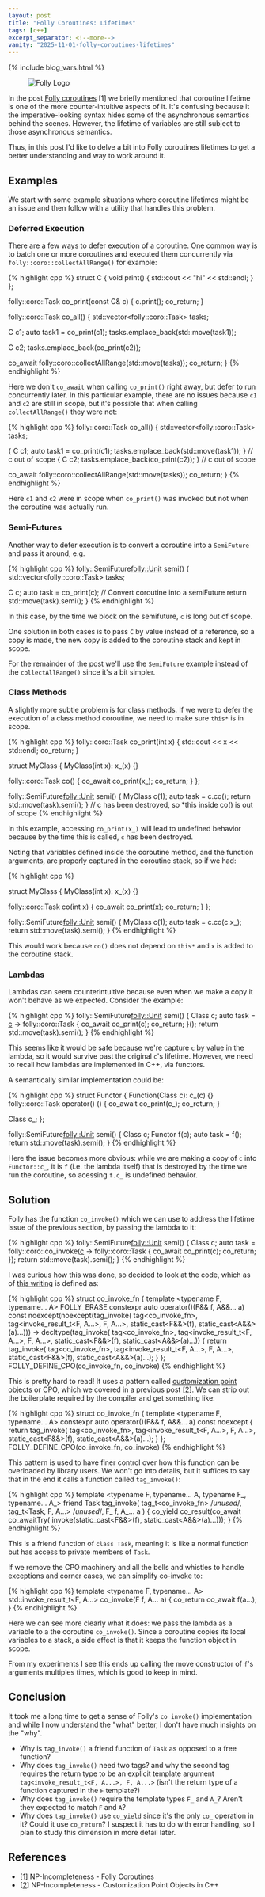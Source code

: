 ```yaml
---
layout: post
title: "Folly Coroutines: Lifetimes"
tags: [c++]
excerpt_separator: <!--more-->
vanity: "2025-11-01-folly-coroutines-lifetimes"
---
```


{% include blog_vars.html %}

<figure class="image_float_left">
  <img src="{{resources_shared}}/folly-logo.svg" alt="Folly Logo" />
</figure>

In the post [Folly coroutines]({{blog}}/2025/06/18/folly-coroutines.html) [1] we briefly mentioned that coroutine lifetime is one of the more counter-intuitive aspects of it. It's confusing because it the imperative-looking syntax hides some of the asynchronous semantics behind the scenes. However, the lifetime of variables are still subject to those asynchronous semantics.

Thus, in this post I'd like to delve a bit into Folly coroutines lifetimes to get a better understanding and way to work around it.

<!--more-->

## Examples

We start with some example situations where coroutine lifetimes might be an issue and then follow with a utility that handles this problem.

### Deferred Execution

There are a few ways to defer execution of a coroutine. One common way is to batch one or more coroutines and executed them concurrently via `folly::coro::collectAllRange()` for example:

{% highlight cpp %}
struct C {
  void print() {
    std::cout << "hi" << std::endl;
  }
};

folly::coro::Task<void> co_print(const C& c) {
  c.print();
  co_return;
}

folly::coro::Task<void> co_all() {
  std::vector<folly::coro::Task<void>> tasks;

  C c1;
  auto task1 = co_print(c1);
  tasks.emplace_back(std::move(task1));

  C c2;
  tasks.emplace_back(co_print(c2));

  co_await folly::coro::collectAllRange(std::move(tasks));
  co_return;
}
{% endhighlight %}

Here we don't `co_await` when calling `co_print()` right away, but defer to run concurrently later. In this particular example, there are no issues because `c1` and `c2` are still in scope, but it's possible that when calling `collectAllRange()` they were not:

{% highlight cpp %}
folly::coro::Task<void> co_all() {
  std::vector<folly::coro::Task<void>> tasks;

  {
    C c1;
    auto task1 = co_print(c1);
    tasks.emplace_back(std::move(task1));
  } // c out of scope
  {
    C c2;
    tasks.emplace_back(co_print(c2));
  } // c out of scope

  co_await folly::coro::collectAllRange(std::move(tasks));
  co_return;
}
{% endhighlight %}

Here `c1` and `c2` were in scope when `co_print()` was invoked but not when the coroutine was actually run.

### Semi-Futures

Another way to defer execution is to convert a coroutine into a `SemiFuture` and pass it around, e.g.

{% highlight cpp %}
folly::SemiFuture<folly::Unit> semi() {
  std::vector<folly::coro::Task<void>> tasks;

  C c;
  auto task = co_print(c);
  // Convert coroutine into a semiFuture
  return std::move(task).semi();
}
{% endhighlight %}

In this case, by the time we block on the semifuture, `c` is long out of scope.

One solution in both cases is to pass `C` by value instead of a reference, so a copy is made, the new copy is added to the coroutine stack and kept in scope.

For the remainder of the post we'll use the `SemiFuture` example instead of the `collectAllRange()` since it's a bit simpler.

### Class Methods

A slightly more subtle problem is for class methods. If we were to defer the execution of a class method coroutine, we need to make sure `this*` is in scope.

{% highlight cpp %}
folly::coro::Task<void> co_print(int x) {
  std::cout << x << std::endl;
  co_return;
}

struct MyClass {
  MyClass(int x): x_(x) {}

  folly::coro::Task<void> co() {
    co_await co_print(x_);
    co_return;
  }
};

folly::SemiFuture<folly::Unit> semi() {
  MyClass c(1);
  auto task = c.co();
  return std::move(task).semi();
} // c has been destroyed, so *this inside co() is out of scope
{% endhighlight %}

In this example, accessing `co_print(x_)` will lead to undefined behavior because by the time this is called, `c` has been destroyed.

Noting that variables defined inside the coroutine method, and the function arguments, are properly captured in the coroutine stack, so if we had:

{% highlight cpp %}

struct MyClass {
  MyClass(int x): x_(x) {}

  folly::coro::Task<void> co(int x) {
    co_await co_print(x);
    co_return;
  }
};

folly::SemiFuture<folly::Unit> semi() {
  MyClass c(1);
  auto task = c.co(c.x_);
  return std::move(task).semi();
}
{% endhighlight %}

This would work because `co()` does not depend on `this*` and `x` is added to the coroutine stack.

### Lambdas

Lambdas can seem counterintuitive because even when we make a copy it won't behave as we expected. Consider the example:

{% highlight cpp %}
folly::SemiFuture<folly::Unit> semi() {
  Class c;
  auto task = [c]() -> folly::coro::Task<void> {
    co_await co_print(c);
    co_return;
  }();
  return std::move(task).semi();
}
{% endhighlight %}

This seems like it would be safe because we're capture `c` by value in the lambda, so it would survive past the original `c`'s lifetime. However, we need to recall how lambdas are implemented in C++, via functors.

A semantically similar implementation could be:

{% highlight cpp %}
struct Functor {
  Function(Class c): c_(c) {}
  folly::coro::Task<void> operator() () {
    co_await co_print(c_);
    co_return;
  }

  Class c_;
};

folly::SemiFuture<folly::Unit> semi() {
  Class c;
  Functor f(c);
  auto task = f();
  return std::move(task).semi();
}
{% endhighlight %}

Here the issue becomes more obvious: while we are making a copy of `c` into `Functor::c_`, it is `f` (i.e. the lambda itself) that is destroyed by the time we run the coroutine, so acessing `f.c_` is undefined behavior.

## Solution

Folly has the function `co_invoke()` which we can use to address the lifetime issue of the previous section, by passing the lambda to it:

{% highlight cpp %}
folly::SemiFuture<folly::Unit> semi() {
  Class c;
  auto task = folly::coro::co_invoke([c]() -> folly::coro::Task<void> {
    co_await co_print(c);
    co_return;
  });
  return std::move(task).semi();
}
{% endhighlight %}

I was curious how this was done, so decided to look at the code, which as of [this writing](https://github.com/facebook/folly/blob/616d8b0c3867713ef12d55d80e80589b17ef3a97/folly/coro/Invoke.h) is defined as:

{% highlight cpp %}
struct co_invoke_fn {
  template <typename F, typename... A>
  FOLLY_ERASE constexpr auto
  operator()(F&& f, A&&... a) const noexcept(noexcept(tag_invoke(
      tag<co_invoke_fn>,
      tag<invoke_result_t<F, A...>, F, A...>,
      static_cast<F&&>(f),
      static_cast<A&&>(a)...)))
      -> decltype(tag_invoke(
          tag<co_invoke_fn>,
          tag<invoke_result_t<F, A...>, F, A...>,
          static_cast<F&&>(f),
          static_cast<A&&>(a)...)) {
    return tag_invoke(
        tag<co_invoke_fn>,
        tag<invoke_result_t<F, A...>, F, A...>,
        static_cast<F&&>(f),
        static_cast<A&&>(a)...);
  }
};
FOLLY_DEFINE_CPO(co_invoke_fn, co_invoke)
{% endhighlight %}

This is pretty hard to read! It uses a pattern called [customization point objects](https://www.kuniga.me/blog/2025/09/10/cpo-in-cpp.html) or CPO, which we covered in a previous post [2]. We can strip out the boilerplate required by the compiler and get something like:

{% highlight cpp %}
struct co_invoke_fn {
  template <typename F, typename... A>
  constexpr auto operator()(F&& f, A&&... a) const noexcept {
    return tag_invoke(
        tag<co_invoke_fn>,
        tag<invoke_result_t<F, A...>, F, A...>,
        static_cast<F&&>(f),
        static_cast<A&&>(a)...);
  }
};
FOLLY_DEFINE_CPO(co_invoke_fn, co_invoke)
{% endhighlight %}

This pattern is used to have finer control over how this function can be overloaded by library users. We won't go into details, but it suffices to say that in the end it calls a function called `tag_invoke()`:

{% highlight cpp %}
template <typename F, typename... A, typename F_, typename... A_>
friend Task tag_invoke(
    tag_t<co_invoke_fn> /*unused*/,
    tag_t<Task, F, A...> /*unused*/,
    F_ f,
    A_... a
) {
  co_yield co_result(co_await co_awaitTry(
      invoke(static_cast<F&&>(f), static_cast<A&&>(a)...)));
}
{% endhighlight %}

This is a friend function of `class Task`, meaning it is like a normal function but has access to private members of `Task`.

If we remove the CPO machinery and all the bells and whistles to handle exceptions and corner cases, we can simplify co-invoke to:

{% highlight cpp %}
template <typename F, typename... A>
std::invoke_result_t<F, A...> co_invoke(F f, A... a) {
  co_return co_await f(a...);
}
{% endhighlight %}

Here we can see more clearly what it does: we pass the lambda as a variable to a the coroutine `co_invoke()`. Since a coroutine copies its local variables to a stack, a side effect is that it keeps the function object in scope.

From my experiments I see this ends up calling the move constructor of `f`'s arguments multiples times, which is good to keep in mind.

## Conclusion

It took me a long time to get a sense of Folly's `co_invoke()` implementation and while I now understand the "what" better, I don't have much insights on the "why".

* Why is `tag_invoke()` a friend function of `Task` as opposed to a free function?
* Why does `tag_invoke()` need two tags? and why the second tag requires the return type to be an explicit template argument `tag<invoke_result_t<F, A...>, F, A...>` (isn't the return type of a function captured in the `F` template?)
* Why does `tag_invoke()` require the template types `F_` and `A_`? Aren't they expected to match `F` and `A`?
* Why does `tag_invoke()` use `co_yield` since it's the only `co_` operation in it? Could it use `co_return`? I suspect it has to do with error handling, so I plan to study this dimension in more detail later.

## References

* [[1]({{blog}}/2025/06/18/folly-coroutines.html)] NP-Incompleteness - Folly Coroutines
* [[2]({{blog}}/2025/09/10/cpo-in-cpp.html)] NP-Incompleteness - Customization Point Objects in C++
